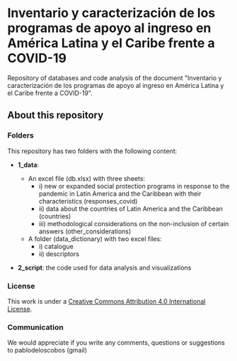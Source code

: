 # Inventario y caracterización de los programas de apoyo al ingreso en América Latina y el Caribe frente a COVID-19

Repository of databases and code analysis of the document "Inventario y caracterización de los programas de apoyo al ingreso en América Latina y el Caribe frente a COVID-19".


## About this repository

### Folders
This repository has two folders with the following content:

- **1_data**:
	- An excel file (db.xlsx) with three sheets:
		- i) new or expanded social protection programs in response to the pandemic in Latin America and the Caribbean with their characteristics (responses_covid)
		- ii) data about the countries of Latin America and the Caribbean (countries)
		- iii) methodological considerations on the non-inclusion of certain answers (other_considerations)
	- A folder (data_dictionary) with two excel files:
		- i) catalogue
		- ii) descriptors
		
- **2_script**: the code used for data analysis and visualizations

### License
This work is under a [Creative Commons Attribution 4.0 International License](https://creativecommons.org/licenses/by/4.0/).


### Communication

We would appreciate if you write any comments, questions or suggestions to pablodeloscobos (gmail)
